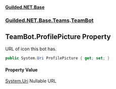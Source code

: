 #### [Guilded.NET.Base](Guilded_NET_Base.md 'Guilded.NET.Base')
### [Guilded.NET.Base.Teams](Guilded_NET_Base.md#Guilded_NET_Base_Teams 'Guilded.NET.Base.Teams').[TeamBot](TeamBot.md 'Guilded.NET.Base.Teams.TeamBot')
## TeamBot.ProfilePicture Property
URL of icon this bot has.  
```csharp
public System.Uri ProfilePicture { get; set; }
```
#### Property Value
[System.Uri](https://docs.microsoft.com/en-us/dotnet/api/System.Uri 'System.Uri')
Nullable URL
